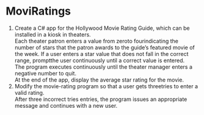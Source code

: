 # MoviRatings
1. Create a C# app for the Hollywood Movie Rating Guide, which can be installed in a kiosk in theaters.  
Each theater patron enters a value from zeroto fourindicating the number of stars that the 
patron awards to the guide’s featured movie of the week.  If a user enters a star value that does 
not fall in the correct range, promptthe user continuously until a correct value is entered.  
The program executes continuously until the theater manager enters a negative number to quit.  
At the end of the app, display the average star rating for the movie.
2. Modify the 
movie-rating program so that a user gets threetries to enter a valid rating.  
After three incorrect tries entries, the program issues an appropriate message and 
continues with a new user.
